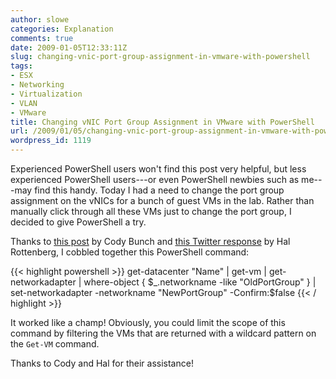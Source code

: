 ```yaml
---
author: slowe
categories: Explanation
comments: true
date: 2009-01-05T12:33:11Z
slug: changing-vnic-port-group-assignment-in-vmware-with-powershell
tags:
- ESX
- Networking
- Virtualization
- VLAN
- VMware
title: Changing vNIC Port Group Assignment in VMware with PowerShell
url: /2009/01/05/changing-vnic-port-group-assignment-in-vmware-with-powershell/
wordpress_id: 1119
---
```


Experienced PowerShell users won't find this post very helpful, but less experienced PowerShell users---or even PowerShell newbies such as me---may find this handy. Today I had a need to change the port group assignment on the vNICs for a bunch of guest VMs in the lab. Rather than manually click through all these VMs just to change the port group, I decided to give PowerShell a try.

Thanks to [this post](http://professionalvmware.com/2008/12/18/1-day-left-the-most-awesome-powershell-one-liner-in-the-history-of-powershell-one-liners/) by Cody Bunch and [this Twitter response](http://twitter.com/halr9000/statuses/1097365098) by Hal Rottenberg, I cobbled together this PowerShell command:

{{< highlight powershell >}}
get-datacenter "Name" | get-vm | get-networkadapter | where-object { $_.networkname -like "OldPortGroup" } | set-networkadapter -networkname "NewPortGroup" -Confirm:$false
{{< / highlight >}}

It worked like a champ! Obviously, you could limit the scope of this command by filtering the VMs that are returned with a wildcard pattern on the `Get-VM` command.

Thanks to Cody and Hal for their assistance!
